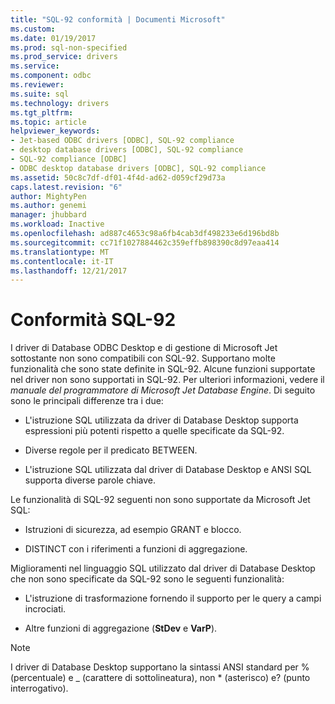 ```yaml
---
title: "SQL-92 conformità | Documenti Microsoft"
ms.custom: 
ms.date: 01/19/2017
ms.prod: sql-non-specified
ms.prod_service: drivers
ms.service: 
ms.component: odbc
ms.reviewer: 
ms.suite: sql
ms.technology: drivers
ms.tgt_pltfrm: 
ms.topic: article
helpviewer_keywords:
- Jet-based ODBC drivers [ODBC], SQL-92 compliance
- desktop database drivers [ODBC], SQL-92 compliance
- SQL-92 compliance [ODBC]
- ODBC desktop database drivers [ODBC], SQL-92 compliance
ms.assetid: 50c8c7df-df01-4f4d-ad62-d059cf29d73a
caps.latest.revision: "6"
author: MightyPen
ms.author: genemi
manager: jhubbard
ms.workload: Inactive
ms.openlocfilehash: ad887c4653c98a6fb4cab3df498233e6d196bd8b
ms.sourcegitcommit: cc71f1027884462c359effb898390c8d97eaa414
ms.translationtype: MT
ms.contentlocale: it-IT
ms.lasthandoff: 12/21/2017
---
```

# <a name="sql-92-compliance"></a>Conformità SQL-92
I driver di Database ODBC Desktop e di gestione di Microsoft Jet sottostante non sono compatibili con SQL-92. Supportano molte funzionalità che sono state definite in SQL-92. Alcune funzioni supportate nel driver non sono supportati in SQL-92. Per ulteriori informazioni, vedere il *manuale del programmatore di Microsoft Jet Database Engine*. Di seguito sono le principali differenze tra i due:  
  
-   L'istruzione SQL utilizzata da driver di Database Desktop supporta espressioni più potenti rispetto a quelle specificate da SQL-92.  
  
-   Diverse regole per il predicato BETWEEN.  
  
-   L'istruzione SQL utilizzata dal driver di Database Desktop e ANSI SQL supporta diverse parole chiave.  
  
 Le funzionalità di SQL-92 seguenti non sono supportate da Microsoft Jet SQL:  
  
-   Istruzioni di sicurezza, ad esempio GRANT e blocco.  
  
-   DISTINCT con i riferimenti a funzioni di aggregazione.  
  
 Miglioramenti nel linguaggio SQL utilizzato dal driver di Database Desktop che non sono specificate da SQL-92 sono le seguenti funzionalità:  
  
-   L'istruzione di trasformazione fornendo il supporto per le query a campi incrociati.  
  
-   Altre funzioni di aggregazione (**StDev** e **VarP**).  
  
> [!NOTE]  
>  I driver di Database Desktop supportano la sintassi ANSI standard per % (percentuale) e _ (carattere di sottolineatura), non * (asterisco) e? (punto interrogativo).
